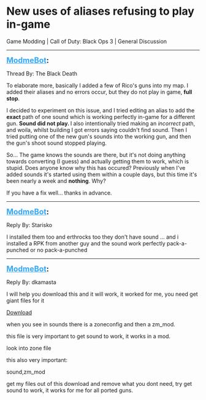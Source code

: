 # New uses of aliases refusing to play in-game
Game Modding | Call of Duty: Black Ops 3 | General Discussion

---
<strong style="font-size: 1.4em;"><span style="text-decoration: underline;text-decoration-color: #34a7f9;"><span style="color:#34a7f9;">ModmeBot</span></span>:</strong>

<p>Thread By: The Black Death<br /><p style="text-align:left;">To elaborate more, basically I added a few of Rico&#39;s guns into my map. I added their aliases and no errors occur, but they do not play in game, <strong>full stop</strong>.</p><p style="text-align:left;"></p><p style="text-align:left;">I decided to experiment on this issue, and I tried editing an alias to add the <strong>exact </strong>path of one sound which is working perfectly in-game for a different gun. <strong>Sound did not play. </strong>I also intentionally tried making an <em>incorrect </em>path, and woila, whilst building I got errors saying couldn&#39;t find sound. Then I tried putting one of the new gun&#39;s sounds into the working gun, and then the gun&#39;s shoot sound stopped playing.</p><p style="text-align:left;"></p><p style="text-align:left;">So... The game knows the sounds are there, but it&#39;s not doing anything towards converting (I guess) and actually getting them to work, which is stupid. Does anyone know why this has occured? Previously when I&#39;ve added sounds it&#39;s started using them within a couple days, but this time it&#39;s been nearly a week and <strong>nothing</strong>. Why?</p><p style="text-align:left;"></p><p style="text-align:left;">If you have a fix well... thanks in advance.</p></p>

---
<strong style="font-size: 1.4em;"><span style="text-decoration: underline;text-decoration-color: #34a7f9;"><span style="color:#34a7f9;">ModmeBot</span></span>:</strong>

<p>Reply By: Starisko<br /><p style="text-align:left;">I installed them too and erthrocks too they don&#39;t have sound ... and i installed a RPK from another guy and the sound work perfectly pack-a-punched or no pack-a-punched</p></p>

---
<strong style="font-size: 1.4em;"><span style="text-decoration: underline;text-decoration-color: #34a7f9;"><span style="color:#34a7f9;">ModmeBot</span></span>:</strong>

<p>Reply By: dkamasta<br /><p style="text-align:left;">I will help you download this and it will work, it worked for me, you need get giant files for it</p><p style="text-align:left;"></p><p style="text-align:left;"><a href="https://mega.nz/#!z5pTTA5Y!6Vzw_AEcJvbYzMKCkacLiucaaD30gidqwLDTKql1Dy8">Download</a></p><p style="text-align:left;"></p><p style="text-align:left;">when you see in sounds there is a zoneconfig and then a zm_mod.</p><p style="text-align:left;">this file is very important to get sound to work, it works in a mod.</p><p style="text-align:left;"></p><p style="text-align:left;">look into zone file</p><p style="text-align:left;">this also very important:</p><p style="text-align:left;">sound,zm_mod</p><p style="text-align:left;">get my files out of this download and remove what you dont need, try get sound to work, it works for me for all ported guns.</p><p style="text-align:left;"></p></p>
